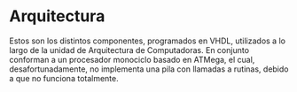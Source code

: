 # Arquitectura
Estos son los distintos componentes, programados en VHDL, utilizados a lo largo de la unidad de Arquitectura de Computadoras. En conjunto conforman a un procesador monociclo basado en ATMega, el cual, desafortunadamente, no implementa una pila con llamadas a rutinas, debido a que no funciona totalmente. 

